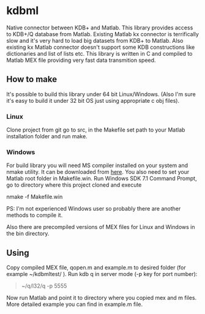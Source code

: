 # kdbml
Native connector between KDB+ and Matlab. This library provides access to KDB+/Q database from Matlab. Existing Matlab kx connector is terrifically slow
and it's very hard to load big datasets from KDB+ to Matlab.
Also existing kx Matlab connector doesn't support some KDB constructions like dictionaries and list of lists etc.
This library is written in C and compiled to Matlab MEX file providing very fast data transmition speed.

## How to make

It's possible to build this library under 64 bit Linux/Windows. (Also I'm sure it's easy to build it under 32 bit OS just using appropriate c obj files).

### Linux
Clone project from git go to src, in the Makefile set path to your Matlab installation folder and run make.

### Windows
For build library you will need MS compiler installed on your system and nmake utility.
It can be downloaded from [here](http://www.microsoft.com/en-us/download/details.aspx?id=8279).
You also need to set your Matlab root folder in Makefile.win.
Run Windows SDK 7.1 Command Prompt, go to directory where this project cloned and execute

  nmake -f Makefile.win

PS: I'm not experienced Windows user so probably there are another methods to compile it.

Also there are precompiled versions of MEX files for Linux and Windows in the bin directory.

## Using
Copy compiled MEX file, qopen.m and example.m to desired folder (for example ~/kdbmltest/ ). Run kdb q in server mode (-p key for port number):

> ~/q/l32/q -p 5555

Now run Matlab and point it to directory where you copied mex and m files. More detailed example you can find in example.m file.







